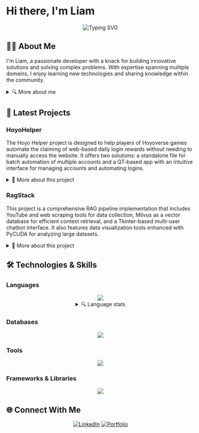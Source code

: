 # Hi there, I'm Liam

<div align="center">
  <img src="https://readme-typing-svg.herokuapp.com?font=Fira+Code&pause=1000&color=2E8DF7&background=98FF3500&center=true&vCenter=true&width=500&lines=Developer;Tech+Enthusiast;Problem+Solver;Lifelong+Learner" alt="Typing SVG" />
</div>

## 👨‍💻 About Me

I'm Liam, a passionate developer with a knack for building innovative solutions and solving complex problems.
With expertise spanning multiple domains, I enjoy learning new technologies and sharing knowledge within the community.

<details>
<summary>🔍 More about me</summary>

I'm Liam, a dedicated developer passionate about creating innovative solutions and tackling complex challenges.
With experience across diverse domains, I thrive on learning cutting-edge technologies and contributing to the
developer community through collaboration and knowledge sharing.

I'm a curious and thoughtful individual who enjoys exploring new ideas, learning, and diving deep into topics that
pique my interest. I value creativity, knowledge, and effective communication, often seeking clarity and precision
in discussions. I have a penchant for understanding concepts and solutions thoroughly, which reflects my analytical
mindset and dedication to getting things right.

Whether it's brainstorming, crafting detailed plans, or engaging in thoughtful conversations, I bring a mix of
enthusiasm and a keen eye for detail. Always open to exploring fresh perspectives, I thrive in collaborative
environments and enjoy the process of iterative improvement.

- 🌐 Experience:
    - Back-End Developer @ [BoatsGroup](https://www.boatsgroup.com/): Summer and fall of 2024
    <details>
      <summary>🔍 More about my work at BoatsGroup</summary>

      Focused on automating data validation for 
      marketplace listings of boats and engines 
      (makes and models). Designed and implemented 
      robust systems to ensure data integrity using 
      advanced validation techniques and automation tools.

    </details>
- 📚 Education
    - Currently pursuing a Bachelor’s in Computer Science at RIT
- 🛠️ Exploring new technologies and pushing boundaries

</details>

## 🚀 Latest Projects

<div align="center">


</div>

### HoyoHelper

The Hoyo Helper project is designed to help players of Hoyoverse games automate the claiming of web-based daily login rewards 
without needing to manually access the website. It offers two solutions: a standalone file for batch automation of multiple accounts and a 
QT-based app with an intuitive interface for managing accounts and automating logins.
<details>
<summary>📖 More about this project</summary>

The Hoyo Helper project simplifies the process of claiming daily login rewards for Hoyoverse games by automating logins
to Genshin Impact (GI), Honkai: Star Rail (HSR), and Zenless Zone Zero (ZZZ). The standalone version supports bulk
automation for multiple accounts, while the QT-based app provides a user-friendly GUI for storing accounts and configuring
automated logins. Using Playwright, the project ensures efficient and asynchronous handling of login processes and session
management. The backend scripting handles credentials securely, working seamlessly with the automation. Modular development
allows each component—Playwright scripts, backend login functionality, and the GUI—to evolve independently while laying the
groundwork for future integration. This approach ensures a cohesive user experience in the final product. Currently under
active development, the project will eventually deliver expanded automation capabilities and an enhanced GUI. Contributions
are welcome to help refine the code, report bugs, or suggest new features under the GNU Affero General Public License.


[![HoyoHelper](https://github-readme-stats.vercel.app/api/pin/?username=8FAx&repo=HoyoHelper&layout=compact&theme=blueberry&count_private=true&hide_border=true)](https://github.com/8FAx/HoyoHelper)\
Still want to learn more? Check out the full project by clicking on the image here ^
</details>

### RagStack

This project is a comprehensive RAG pipeline implementation that includes YouTube and web scraping tools for data collection,
Milvus as a vector database for efficient context retrieval, and a Tkinter-based multi-user chatbot interface. It also features
data visualization tools enhanced with PyCUDA for analyzing large datasets.
<details>
<summary>📖 More about this project</summary>

This project demonstrates a complete Retrieval-Augmented Generation (RAG) pipeline, incorporating YouTube and web scraping tools
to extract, process, and summarize content. The YouTube scraper downloads video transcripts and metadata, while the web scraper
gathers text and links from specified domains, with both systems designed for scalable task management. Processed data is embedded
using a custom API and stored in Milvus, a high-performance vector database, for efficient retrieval. The chatbot app utilizes
Milvus to fetch relevant context and a generation API to construct conversational responses, presented in a Tkinter-based GUI with
multi-user and multi-conversation support. The Milvus data loader ensures seamless embedding and storage of textual data with
advanced indexing for optimized performance. Data visualization tools, accelerated by PyCUDA, enable efficient analysis of the
retrieved content. Configuration is handled via environment variables and modular setups, allowing flexibility in scaling and
customization. This project provides a foundational understanding of RAG pipelines and the associated technology stack for building
sophisticated retrieval and generation systems.

[![RagStack](https://github-readme-stats.vercel.app/api/pin/?username=8FAx&repo=RagStack&layout=compact&theme=blueberry&count_private=true&hide_border=true)](https://github.com/8FAx/HoyoHelper)\
Still want to learn more? Check out the full project by clicking on the image here ^
</details>

</details>

## 🛠️ Technologies & Skills

### Languages
<div align="center">
  <img src="https://skillicons.dev/icons?i=js,ts,py,java,go,lua,css,html,bash&perline=3" />

<details>
<summary>🔍 Language stats</summary>
<img src="https://github-readme-stats.vercel.app/api/top-langs/?username=8FAX&layout=compact&theme=blueberry&count_private=true&hide_border=true" />

</details>

</div>

### Databases
<div align="center">
  <img src="https://skillicons.dev/icons?i=mongodb,mysql,postgres,redis,sqlite,sequelize&perline=3" />
</div>

### Tools
<div align="center">
  <img src="https://skillicons.dev/icons?i=docker,git,cloudflare,fastapi,express,bitbucket&perline=3" />
</div>

### Frameworks & Libraries
<div align="center">
  <img src="https://skillicons.dev/icons?i=react,nodejs,discordjs,electron,qt,pytorch&perline=3" />
</div>

## 🌐 Connect With Me

<div align="center">

[![LinkedIn](https://img.shields.io/badge/LinkedIn-0077B5?style=for-the-badge&logo=linkedin&logoColor=white)](https://www.linkedin.com/in/uilliam-scott-7a3737302/)
[![Portfolio](https://img.shields.io/badge/Portfolio-4285F4?style=for-the-badge&logo=google-chrome&logoColor=white)](https://uilliam.com)

</div>
